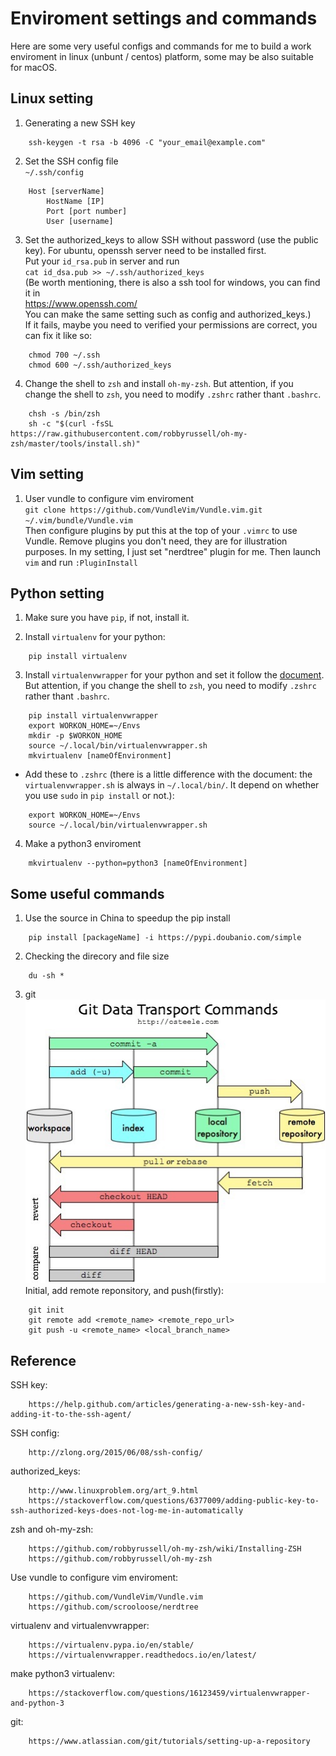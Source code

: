 # Enviroment settings and commands
Here are some very useful configs and commands for me to build a work enviroment in linux (unbunt / centos) platform, some may be also suitable for macOS.

## Linux setting
1. Generating a new SSH key  
```
    ssh-keygen -t rsa -b 4096 -C "your_email@example.com"  
```

2. Set the SSH config file  
`~/.ssh/config`  
```
    Host [serverName]  
        HostName [IP]  
        Port [port number]  
        User [username]  
```

3. Set the authorized_keys to allow SSH without password (use the public key). For ubuntu, openssh server need to be installed first.  
Put your `id_rsa.pub` in server and run  
`cat id_dsa.pub >> ~/.ssh/authorized_keys`  
(Be worth mentioning, there is also a ssh tool for windows, you can find it in  
https://www.openssh.com/  
You can make the same setting such as config and authorized_keys.)  
If it fails, maybe you need to verified your permissions are correct, you can fix it like so:
```
    chmod 700 ~/.ssh 
    chmod 600 ~/.ssh/authorized_keys
```

4. Change the shell to `zsh` and install `oh-my-zsh`. But attention, if you change the shell to `zsh`, you need to modify `.zshrc` rather thant `.bashrc`.
```
    chsh -s /bin/zsh
    sh -c "$(curl -fsSL https://raw.githubusercontent.com/robbyrussell/oh-my-zsh/master/tools/install.sh)"
```

## Vim setting
1. User vundle to configure vim enviroment  
`git clone https://github.com/VundleVim/Vundle.vim.git ~/.vim/bundle/Vundle.vim`  
Then configure plugins by put this at the top of your `.vimrc` to use Vundle. Remove plugins you don't need, they are for illustration purposes. In my setting, I just set "nerdtree" plugin for me. Then launch `vim` and run `:PluginInstall`


## Python setting
1. Make sure you have `pip`, if not, install it.

2. Install `virtualenv` for your python:
```
    pip install virtualenv
```

3. Install `virtualenvwrapper` for your python and set it follow the [document](https://virtualenvwrapper.readthedocs.io/en/latest/). But attention, if you change the shell to `zsh`, you need to modify `.zshrc` rather thant `.bashrc`.
```
    pip install virtualenvwrapper
    export WORKON_HOME=~/Envs
    mkdir -p $WORKON_HOME
    source ~/.local/bin/virtualenvwrapper.sh
    mkvirtualenv [nameOfEnvironment]
```
- Add these to `.zshrc` (there is a little difference with the document: the `virtualenvwrapper.sh` is always in `~/.local/bin/`. It depend on whether you use `sudo` in `pip install` or not.):
```
    export WORKON_HOME=~/Envs
    source ~/.local/bin/virtualenvwrapper.sh
```
4. Make a python3 enviroment
```
    mkvirtualenv --python=python3 [nameOfEnvironment]
```


## Some useful commands

1. Use the source in China to speedup the pip install
```
    pip install [packageName] -i https://pypi.doubanio.com/simple
```

2. Checking the direcory and file size
```
    du -sh *
```

3. git  
![](git.png)  
Initial, add remote reponsitory, and push(firstly):
```
    git init
    git remote add <remote_name> <remote_repo_url>
    git push -u <remote_name> <local_branch_name>
```




## Reference
SSH key:  
```
    https://help.github.com/articles/generating-a-new-ssh-key-and-adding-it-to-the-ssh-agent/  
```

SSH config:  
```
    http://zlong.org/2015/06/08/ssh-config/
```

authorized_keys:  
```
    http://www.linuxproblem.org/art_9.html  
    https://stackoverflow.com/questions/6377009/adding-public-key-to-ssh-authorized-keys-does-not-log-me-in-automatically  
```

zsh and oh-my-zsh:  
```
    https://github.com/robbyrussell/oh-my-zsh/wiki/Installing-ZSH  
    https://github.com/robbyrussell/oh-my-zsh
```

Use vundle to configure vim enviroment:
```
    https://github.com/VundleVim/Vundle.vim
    https://github.com/scrooloose/nerdtree
```

virtualenv and virtualenvwrapper:
```
    https://virtualenv.pypa.io/en/stable/
    https://virtualenvwrapper.readthedocs.io/en/latest/
```

make python3 virtualenv:
```
    https://stackoverflow.com/questions/16123459/virtualenvwrapper-and-python-3
```

git:  
```
    https://www.atlassian.com/git/tutorials/setting-up-a-repository
```
